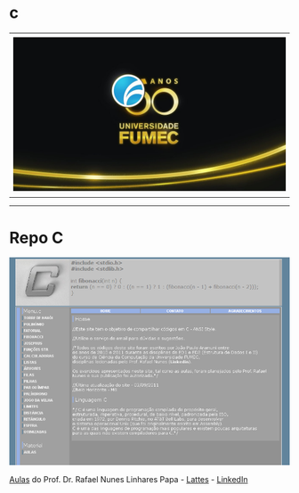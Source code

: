 # c

<div align="center">
    <table>
        <tr>
         <td align="center"></td>
        </tr> 
        <tr>
            <td>
                <img alt="fumec" src="https://github.com/joaopauloaramuni/joaopauloaramuni/blob/main/img/fumec-logo.jpg?raw=true"/>
            </td>
        </tr>
        <tr>
            <td align="center"></td>
        </tr> 
    </table>
</div>

-----

# Repo C

<img src="https://github.com/joaopauloaramuni/c/blob/main/site_c.png"/>

<a href="https://github.com/joaopauloaramuni/c/tree/main/Site%20C/pdf">Aulas</a> do Prof. Dr. Rafael Nunes Linhares Papa - <a href="http://lattes.cnpq.br/7047033804750383">Lattes</a> - <a href="https://www.linkedin.com/in/rafael-papa-4b16a510/">LinkedIn</a> 
